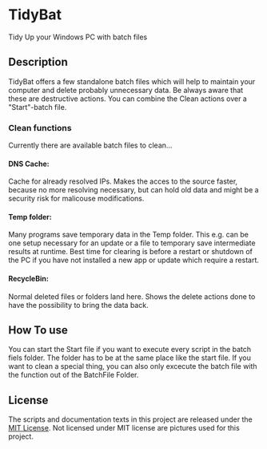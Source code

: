 # TidyBat
Tidy Up your Windows PC with batch files

## Description
TidyBat offers a few standalone batch files which will help to maintain your computer and delete probably unnecessary data.
Be always aware that these are destructive actions. You can combine the Clean actions over a "Start"-batch file.

### Clean functions
Currently there are available batch files to clean...

#### DNS Cache:
Cache for already resolved IPs. Makes the acces to the source faster, because no more resolving necessary, but can hold old data and might be a security risk for malicouse modifications.

#### Temp folder:
Many programs save temporary data in the Temp folder. This e.g. can be one setup necessary for an update or a file to temporary save intermediate results at runtime. 
Best time for clearing is before a restart or shutdown of the PC if you have not installed a new app or update which require a restart.

#### RecycleBin:
Normal deleted files or folders land here. Shows the delete actions done to have the possibility to bring the data back.

## How To use
You can start the Start file if you want to execute every script in the batch fiels folder. The folder has to be at the same place like the start file.
If you want to clean a special thing, you can also only excecute the batch file with the function out of the BatchFile Folder.

## License
The scripts and documentation texts in this project are released under the [MIT License](https://github.com/Game-Generator/TidyBat/blob/main/LICENSE "MIT License").
Not licensed under MIT license are pictures used for this project.

